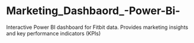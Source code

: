 # Marketing_Dashbaord_-Power-Bi-
Interactive Power BI dashboard for Fitbit data. Provides marketing insights and key performance indicators (KPIs)
